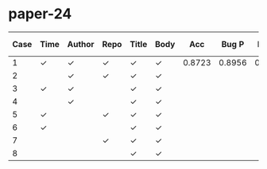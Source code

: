 # paper-24

| Case | Time | Author | Repo | Title | Body | Acc    | Bug P  | Bug R  | Bug F1 | Enh P  | Enh R  | Enh F1 | Ques P | Ques R | Ques F1| Duration |
|------|------|--------|------|-------|------|--------|--------|--------|--------|--------|--------|--------|--------|--------|--------|----------|
| 1    | ✓    | ✓      | ✓    | ✓     | ✓    | 0.8723 | 0.8956 | 0.8957 | 0.8957 | 0.8740 | 0.8881 | 0.8810 | 0.7182 | 0.6633 | 0.6897 | 01:15:25 |
| 2    |      | ✓      | ✓    | ✓     | ✓    |        |        |        |        |        |        |        |        |        |        |          |
| 3    | ✓    | ✓      |      | ✓     | ✓    |        |        |        |        |        |        |        |        |        |        |          |
| 4    |      | ✓      |      | ✓     | ✓    |        |        |        |        |        |        |        |        |        |        |          |
| 5    | ✓    |        | ✓    | ✓     | ✓    |        |        |        |        |        |        |        |        |        |        |          |
| 6    | ✓    |        |      | ✓     | ✓    |        |        |        |        |        |        |        |        |        |        |          |
| 7    |      |        | ✓    | ✓     | ✓    |        |        |        |        |        |        |        |        |        |        |          |
| 8    |      |        |      | ✓     | ✓    |        |        |        |        |        |        |        |        |        |        |          |


